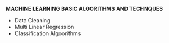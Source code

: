 **MACHINE LEARNING BASIC ALGORITHMS AND TECHNQUES**
- Data Cleaning
- Multi Linear Regression
- Classification Algoorithms
